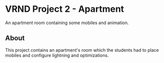 # VRND Project 2 - Apartment
An apartment room containing some mobiles and animation.

## About
This project contains an apartment's room which the students had to place mobiles and configure lightning and optimizations.
